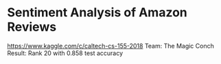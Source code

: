 # Sentiment Analysis of Amazon Reviews

https://www.kaggle.com/c/caltech-cs-155-2018
Team: The Magic Conch
Result: Rank 20 with 0.858 test accuracy


